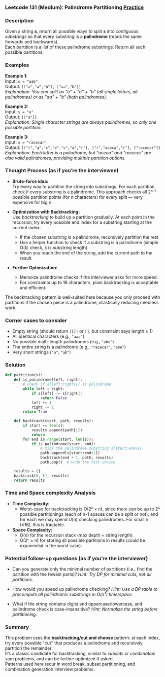 ### Leetcode 131 (Medium): Palindrome Partitioning [Practice](https://leetcode.com/problems/palindrome-partitioning)

### Description  
Given a string **s**, return all possible ways to split **s** into *contiguous substrings* so that every substring is a **palindrome** (reads the same forwards and backwards).  
Each partition is a list of these palindrome substrings. Return all such possible partitions.

### Examples  

**Example 1:**  
Input: `s = "aab"`  
Output: `[["a","a","b"], ["aa","b"]]`  
*Explanation: You can split as "a" + "a" + "b" (all single letters, all palindromes) or as "aa" + "b" (both palindromes).*

**Example 2:**  
Input: `s = "a"`  
Output: `[["a"]]`  
*Explanation: Single character strings are always palindromes, so only one possible partition.*

**Example 3:**  
Input: `s = "racecar"`  
Output: `[["r","a","c","e","c","a","r"], ["r","aceca","r"], ["racecar"]]`  
*Explanation: Each letter is a palindrome, but "aceca" and "racecar" are also valid palindromes, providing multiple partition options.*  

### Thought Process (as if you’re the interviewee)  
- **Brute-force idea:**  
  Try every way to partition the string into substrings. For each partition, check if every substring is a palindrome. This approach checks all 2ⁿ⁻¹ possible partition points (for n characters) for every split — very expensive for big n.

- **Optimization with Backtracking:**  
  Use *backtracking* to build up a partition gradually. At each point in the recursion, try every possible end index for a substring starting at the current index:
  - If the chosen substring is a palindrome, recursively partition the rest.
  - Use a helper function to check if a substring is a palindrome (simple O(k) check, k is substring length).
  - When you reach the end of the string, add the current path to the result.

- **Further Optimization:**  
  - Memoize palindrome checks if the interviewer asks for more speed.
  - For constraints up to 16 characters, plain backtracking is acceptable and efficient.

The backtracking pattern is well-suited here because you only proceed with partitions if the chosen piece is a palindrome, drastically reducing needless work.

### Corner cases to consider  
- Empty string (should return `[[]]` or `[]`, but constraint says length ≥ 1)
- All identical characters (e.g., `"aaa"`)
- No possible multi-length palindromes (e.g., `"abc"`)
- The entire string is a palindrome (e.g., `"racecar"`, `"aba"`)
- Very short strings (`"a"`, `"ab"`)

### Solution

```python
def partition(s):
    def is_palindrome(left, right):
        # Check if s[left:right+1] is palindrome
        while left < right:
            if s[left] != s[right]:
                return False
            left += 1
            right -= 1
        return True
    
    def backtrack(start, path, results):
        if start == len(s):
            results.append(path[:])
            return
        for end in range(start, len(s)):
            if is_palindrome(start, end):
                # Pick the palindrome substring s[start:end+1]
                path.append(s[start:end+1])
                backtrack(end + 1, path, results)
                path.pop()  # Undo the last choice

    results = []
    backtrack(0, [], results)
    return results
```

### Time and Space complexity Analysis  

- **Time Complexity:**  
  - Worst-case for backtracking is O(2ⁿ × n), since there can be up to 2ⁿ possible partitionings (each of n-1 spaces can be a split or not), and for each we may spend O(n) checking palindromes. For small n (≤16), this is tractable.
- **Space Complexity:**  
  - O(n) for the recursion stack (max depth = string length).
  - O(2ⁿ × n) for storing all possible partitions in results (could be exponential in the worst case).

### Potential follow-up questions (as if you’re the interviewer)  

- Can you generate only the minimal number of partitions (i.e., find the partition with the fewest parts)?
  *Hint: Try DP for minimal cuts, not all partitions.*

- How would you speed up palindrome checking?
  *Hint: Use a DP table to precompute all palindromic substrings in O(n²) time/space.*

- What if the string contains digits and uppercase/lowercase, and palindrome check is case-insensitive?
  *Hint: Normalize the string before partitioning.*

### Summary
This problem uses the **backtracking/cut and choose** pattern: at each index, try every possible "cut" that produces a palindrome and recursively partition the remainder.  
It’s a classic candidate for backtracking, similar to *subsets* or *combination sum* problems, and can be further optimized if asked.  
Patterns used here recur in word break, subset partitioning, and combination generation interview problems.